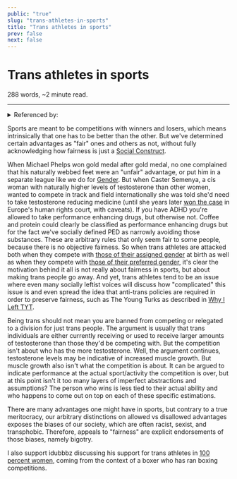 ```yaml
---
public: "true"
slug: "trans-athletes-in-sports"
title: "Trans athletes in sports"
prev: false
next: false
---
```

<script setup>
import { data } from '../../git.data.ts';
import { useData } from 'vitepress';
const pageData = useData();
</script>
<h1 class="p-name">Trans athletes in sports</h1>
<p>288 words, ~2 minute read. <span v-html="data[`site/${pageData.page.value.relativePath}`]" /></p>
<hr/>

<details><summary>Referenced by:</summary><a href="/garden/centrism/index.md">Centrism</a></details>

Sports are meant to be competitions with winners and losers, which means intrinsically that one has to be better than the other. But we've determined certain advantages as "fair" ones and others as not, without fully acknowledging how fairness is just a [Social Construct](/garden/social-constructs/index.md).

When Michael Phelps won gold medal after gold medal, no one complained that his naturally webbed feet were an "unfair" advantage, or put him in a separate league like we do for [Gender](/garden/gender/index.md). But when Caster Semenya, a cis woman with naturally higher levels of testosterone than other women, wanted to compete in track and field internationally she was told she'd need to take testosterone reducing medicine (until she years later [won the case](https://apnews.com/article/caster-semenya-sex-eligbility-court-ruling-0ad6f46e1357659f8cc315dde7b01faf) in Europe's human rights court, with caveats). If you have ADHD you're allowed to take performance enhancing drugs, but otherwise not. Coffee and protein could clearly be classified as performance enhancing drugs but for the fact we've socially defined PED as narrowly avoiding those substances. These are arbitrary rules that only seem fair to some people, because there is no objective fairness. So when trans athletes are attacked both when they compete with [those of their assigned gender](https://www.advocate.com/election/texas-gop-colin-allred-transgender) at birth as well as when they compete with [those of their preferred gender](https://www.texastribune.org/2021/01/30/texas-republicans-transgender-students-sports/), it's clear the motivation behind it all is not really about fairness in sports, but about making trans people go away. And yet, trans athletes tend to be an issue where even many socially leftist voices will discuss how "complicated" this issue is and even spread the idea that anti-trans policies are required in order to preserve fairness, such as The Young Turks as described in [Why I Left TYT](https://www.youtube.com/watch?v=_6DiIQWb0DE).

Being trans should not mean you are banned from competing or relegated to a division for just trans people. The argument is usually that trans individuals are either currently receiving or used to receive larger amounts of testosterone than those they'd be competing with. But the competition isn't about who has the more testosterone. Well, the argument continues, testosterone levels may be indicative of increased muscle growth. But muscle growth also isn't what the competition is about. It can be argued to indicate performance at the actual sport/activity the competition is over, but at this point isn't it too many layers of imperfect abstractions and assumptions? The person who wins is less tied to their actual ability and who happens to come out on top on each of these specific estimations.

There are many advantages one might have in sports, but contrary to a true meritocracy, our arbitrary distinctions on allowed vs disallowed advantages exposes the biases of our society, which are often racist, sexist, and transphobic. Therefore, appeals to "fairness" are explicit endorsements of those biases, namely bigotry.

I also support idubbbz discussing his support for trans athletes in [100 percent women](https://youtu.be/qfUsuQ8rfu4), coming from the context of a boxer who has ran boxing competitions.